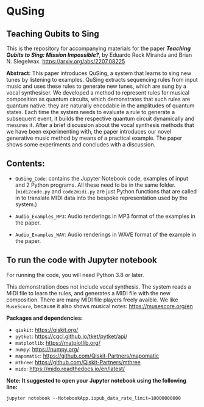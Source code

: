 # QuSing
## Teaching Qubits to Sing

This is the repository for accompanying materials for the paper ***Teaching Qubits to Sing: Mission Impossible?***, by Eduardo Reck Miranda and Brian N. Siegelwax. https://arxiv.org/abs/2207.08225

**Abstract:** This paper introduces QuSing, a system that learns to sing new tunes by listening to examples.
QuSing extracts sequencing rules from input music and uses these rules to generate
new tunes, which are sung by a vocal synthesiser. We developed a method to represent
rules for musical composition as quantum circuits, which demonstrates that such rules are
quantum native: they are naturally encodable in the amplitudes of quantum states. Each
time the system needs to evaluate a rule to generate a subsequent event, it builds the respective
quantum circuit dynamically and mesures it. After a brief discussion about the vocal
synthesis methods that we have been experimenting with, the paper introduces our novel
generative music method by means of a practical example. The paper shows some experiments
and concludes with a discussion.

## Contents:
* `QuSing_Code`: contains the Jupyter Notebook code, examples of input and 2 Python programs. All these need to be in the same folder. (`midi2code.py` and `code2midi.py` are just Python functions that are called in to translate MIDI data into the bespoke representation used by the system.)

* `Audio_Examples_MP3`: Audio renderings in MP3 format of the examples in the paper.

* `Audio_Examples_WAV`: Audio renderings in WAVE format of the example in the paper.

## To run the code with Jupyter notebook
For running the code, you will need Python 3.8 or later.

This demonstration does not include vocal synthesis. The system reads a MIDI file to learn the rules, and generates a MIDI file with the new composition. There are many MIDI file players freely avaible. We like `MuseScore`, because it also shows musical notes:  https://musescore.org/en

**Packages and dependencies:**

* `qiskit`: https://qiskit.org/
* `pytket`: https://cqcl.github.io/tket/pytket/api/
* `matplotlib`: https://matplotlib.org/
* `numpy`: https://numpy.org/
* `mapomatic`: https://github.com/Qiskit-Partners/mapomatic
* `mthree`: https://github.com/Qiskit-Partners/mthree
* `mido`: https://mido.readthedocs.io/en/latest/

**Note: It suggested to open your Jupyter notebook using the following line:**

`jupyter notebook --NotebookApp.iopub_data_rate_limit=10000000000`
